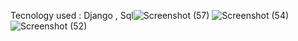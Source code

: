 Tecnology used : Django , Sql![Screenshot (57)](https://github.com/Aniket-011/National-Project-Management/assets/102323934/7cbf2394-561f-49b9-b39e-05f78312a7d9)
![Screenshot (54)](https://github.com/Aniket-011/National-Project-Management/assets/102323934/071800ff-4c25-4e31-aca3-1a838ddc22fe)
![Screenshot (52)](https://github.com/Aniket-011/National-Project-Management/assets/102323934/bd945506-cb6b-44fa-af0c-493f5d608da5)
